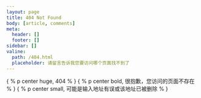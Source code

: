 ```yaml
---
layout: page
title: 404 Not Found
body: [article, comments]
meta:
  header: []
  footer: []
sidebar: []
valine:
  path: /404.html
  placeholder: 请留言告诉我您要访问哪个页面找不到了
---
```

{ % p center huge, 404 % }
{ % p center bold, 很抱歉，您访问的页面不存在 % }
{ % p center small, 可能是输入地址有误或该地址已被删除 % }